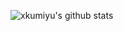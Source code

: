 ![xkumiyu's github stats][github-stats]

[github-stats]: https://github-readme-stats.vercel.app/api?username=xkumiyu&show_icons=true&hide=contribs&count_private=true
